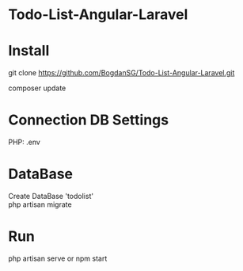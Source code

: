 # Todo-List-Angular-Laravel
  
# Install  
  
git clone https://github.com/BogdanSG/Todo-List-Angular-Laravel.git 

composer update  
  
# Connection DB Settings  
  
PHP: .env  
  
# DataBase  
  
Create DataBase 'todolist'  
php artisan migrate  
  
# Run  
  
php artisan serve or npm start  
